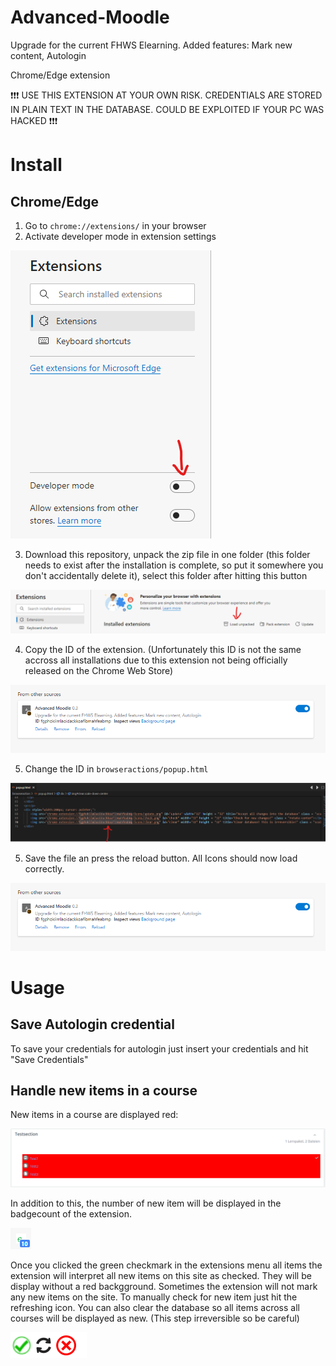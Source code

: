 # Advanced-Moodle
Upgrade for the current FHWS Elearning. Added features: Mark new content, Autologin

Chrome/Edge extension

:exclamation::exclamation::exclamation: USE THIS EXTENSION AT YOUR OWN RISK. CREDENTIALS ARE STORED IN PLAIN TEXT IN THE DATABASE. COULD BE EXPLOITED IF YOUR PC WAS HACKED :exclamation::exclamation::exclamation:

# Install
## Chrome/Edge
1. Go to `chrome://extensions/` in your browser
2. Activate developer mode in extension settings

![Developermode][logo]


3. Download this repository, unpack the zip file in one folder (this folder needs to exist after the installation is complete, so put it somewhere you don't accidentally delete it), select this folder after hitting this button

![Load unpacked][logo2]


4. Copy the ID of the extension. (Unfortunately this ID is not the same accross all installations due to this extension not being officially released on the Chrome Web Store)

![Copy ID][logo3]

5. Change the ID in `browseractions/popup.html`

![Change ID][logo4]

5. Save the file an press the reload button. All Icons should now load correctly.

![Done][logo3]

[logo]: https://raw.githubusercontent.com/tomole444/Advanced-Moodle/main/screenshots/installation/activate%20developer%20mode.png "Developermode"
[logo2]: https://raw.githubusercontent.com/tomole444/Advanced-Moodle/main/screenshots/installation/load%20unpacked%20extension.png "Load unpacked"
[logo3]: https://raw.githubusercontent.com/tomole444/Advanced-Moodle/main/screenshots/installation/done.png "Copy ID"
[logo4]: https://raw.githubusercontent.com/tomole444/Advanced-Moodle/main/screenshots/installation/Alter%20ID.png "Alter ID"
# Usage
## Save Autologin credential
To save your credentials for autologin just insert your credentials and hit "Save Credentials"
## Handle new items in a course
New items in a course are displayed red:

![Red][usage1]

In addition to this, the number of new item will be displayed in the badgecount of the extension.

![Badgecount][usage2]

Once you clicked the green checkmark in the extensions menu all items the extension will interpret all new items on this site as checked. They will be display without a red backgground.
Sometimes the extension will not mark any new items on the site. To manually check for new item just hit the refreshing icon.
You can also clear the database so all items across all courses will be displayed as new. (This step irreversible so be careful)

![Menu][usage3]

[usage1]: https://raw.githubusercontent.com/tomole444/Advanced-Moodle/main/screenshots/usage/new%20items.png "Red items"
[usage2]: https://raw.githubusercontent.com/tomole444/Advanced-Moodle/main/screenshots/usage/badge%20count.png "Badge Count"
[usage3]: https://raw.githubusercontent.com/tomole444/Advanced-Moodle/main/screenshots/usage/menuitems.png "Menu"
